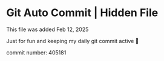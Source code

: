 # Git Auto Commit | Hidden File

This file was added Feb 12, 2025

Just for fun and keeping my daily git commit active 🤪

commit number: 405181
